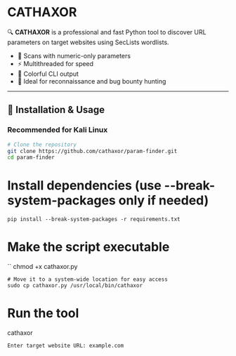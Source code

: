 # CATHAXOR

🔍 **CATHAXOR** is a professional and fast Python tool to discover URL parameters on target websites using SecLists wordlists.

- 🎯 Scans with numeric-only parameters  
- ⚡ Multithreaded for speed  
- 🎨 Colorful CLI output  
- 🔐 Ideal for reconnaissance and bug bounty hunting  

---

## 🔧 Installation & Usage

### Recommended for Kali Linux

```bash
# Clone the repository
git clone https://github.com/cathaxor/param-finder.git
cd param-finder
```
# Install dependencies (use --break-system-packages only if needed)
```
pip install --break-system-packages -r requirements.txt
```
# Make the script executable
``
chmod +x cathaxor.py
```
# Move it to a system-wide location for easy access
sudo cp cathaxor.py /usr/local/bin/cathaxor
```
# Run the tool

cathaxor
```
Enter target website URL: example.com
